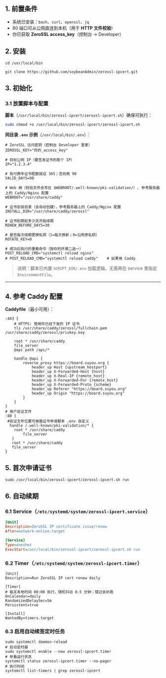 ## 1. 前置条件

* 系统已安装：`bash`、`curl`、`openssl`、`jq`
* 80 端口可从公网直连到本机（用于 ​**HTTP 文件校验**​）
* 你已获取 ​**ZeroSSL access\_key**​（控制台 → Developer）

## 2. 安装

```
cd /usr/local/bin
```

```
git clone https://github.com/soybeanAdmin/zerossl-ipcert.git
```

## 3. 初始化

### 3.1 放置脚本与配置

​**脚本**​（`/usr/local/bin/zerossl-ipcert/zerossl-ipcert.sh`）确保可执行：

```bash
sudo chmod +x /usr/local/bin/zerossl-ipcert/zerossl-ipcert.sh
```

​**同目录 `.env` 示例**​（`/usr/local/bin/.env`）：

```.env
# ZeroSSL 访问密钥（控制台 Developer 里拿）
ZEROSSL_KEY="你的_access_key"

# 目标公网 IP（要签发证书的那个 IP）
IP="1.2.3.4"

# 有付费年证书配额就设 365；否则用 90
VALID_DAYS=90

# Web 根（校验文件会写在 $WEBROOT/.well-known/pki-validation/）, 参考服务器上的 Caddy/Nginx 配置
WEBROOT="/usr/share/caddy"

# 证书安装目录（会自动创建），参考服务器上的 Caddy/Nginx 配置
INSTALL_DIR="/usr/share/caddy/zerossl"

# 证书到期前多少天开始续期
RENEW_BEFORE_DAYS=30

# 是否每次续期更换私钥（1=每次换新；0=沿用原私钥）
ROTATE_KEY=0

# 成功后执行的重载命令（按你的环境二选一）
POST_RELOAD_CMD="systemctl reload nginx"
# POST_RELOAD_CMD="systemctl reload caddy"    # 如果用 Caddy
```

> 说明：脚本已内置 `SCRIPT_DIR/.env` 加载逻辑，无需再在 service 里指定 `EnvironmentFile`。

---

## 4. 参考 Caddy 配置

​**Caddyfile**​（最小可用）：

```
:443 {
    # HTTPS: 使用你已经下发的 IP 证书
    tls /usr/share/caddy/zerossl/fullchain.pem /usr/share/caddy/zerossl/privkey.key

    root * /usr/share/caddy
    file_server
    @api path /api/*

    handle @api {
        reverse_proxy https://board.suyou.org {
            header_up Host {upstream_hostport}
            header_up X-Forwarded-Host {host}
            header_up X-Real-IP {remote_host}
            header_up X-Forwarded-For {remote_host}
            header_up X-Forwarded-Proto {scheme}
            header_up Referer "https://board.suyou.org"
            header_up Origin "https://board.suyou.org"
        }
    }
}
# 用户验证文件 
:80 {
 #验证文件位置可根据证书申请脚本 .env 自定义
  handle /.well-known/pki-validation/* {
	root * /usr/share/caddy
    	file_server
   }
   root * /usr/share/caddy
   file_server
}
```

## 5. 首次申请证书

```
sudo /usr/local/bin/zerossl-ipcert/zerossl-ipcert.sh run
```

## 6. 自动续期

### 6.1 Service（`/etc/systemd/system/zerossl-ipcert.service`）

```ini
[Unit]
Description=ZeroSSL IP certificate issue/renew
After=network-online.target

[Service]
Type=oneshot
ExecStart=/usr/local/bin/zerossl-ipcert/zerossl-ipcert.sh run
```

### 6.2 Timer（`/etc/systemd/system/zerossl-ipcert.timer`）

```
[Unit]
Description=Run ZeroSSL IP cert renew daily

[Timer]
# 每天本地时间 00:00 执行，随机抖动 0-5 分钟；错过会补跑
OnCalendar=daily
RandomizedDelaySec=5m
Persistent=true

[Install]
WantedBy=timers.target
```

### 6.3 启用自动续签定时任务

```
sudo systemctl daemon-reload
# 启动定时器
sudo systemctl enable --now zerossl-ipcert.timer
# 参看运行状态
systemctl status zerossl-ipcert.timer --no-pager
# 执行时间
systemctl list-timers | grep zerossl-ipcert

```


